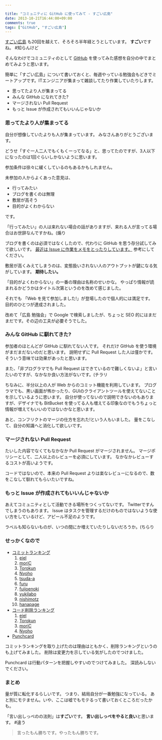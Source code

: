 ```yaml
---

title: "コミュニティに GitHub に使ってみて - すごい広島"
date: 2013-10-21T16:44:00+09:00
comments: true
tags: ["GitHub", "すごい広島"]
---
```


[すごい広島](http://great-h.github.io/) も20回を越えて、そろそろ半年経とうとしています。
**すごい**ですね。 #知らんけど

そんなわけでコミュニティのとして [GitHub](https://github.com/great-h/great-h.github.io) を使ってみた感想を自分の中でまとめてみようと思います。

簡単に「すごい広島」について書いておくと、毎週やっている勉強会もどきでミートアップです。ITエンジニアが集まって雑談してたり作業していたりします。

* 思ってたより人が集まってる
* みんな GitHub になれてきた?
* マージされない Pull Request
* もっと Issue が作成されてもいいんじゃないか

### 思ってたより人が集まってる

自分が想像していたよりも人が集まっています。
みなさんありがとうございます。

どうせ「すぐ一人二人でもくもくーってなる」と、思ってたのですが、3人以下になったのは1回ぐらいしかないように思います。

参加条件は徐々に緩くしているのもあるかもしれません。

未参加の人からよくあった意見は、

* 行ってみたい
* ブログを書くのは無理
* 敷居が高そう
* 目的がよくわからない

です。

「行ってみたい」の人は来れない場合の話がありますが、来れる人が言ってる場合はお世辞なんですかね。(煽り

ブログを書くのは必須ではなくしたので、代わりに GitHub を思う存分試してみて欲しいです。
[最近は Issue に作業をメモをとったりしています。](https://github.com/great-h/great-h.github.io/issues/340) 参考にしてください。

敷居が高くみえてしまうのは、変態扱いされない人のアウトプットが鍵になる気がしています。
**期待したい。**

「目的がよくわからない」の一番の理由は名称のせいかな。
やっぱり情報が読まれるかどうかはタイトル次第というのを改めて感じました。

それでも 「Web を見て参加しました!」が登場したので個人的には満足です。
目的のひとつが達成されました。

改めて「広島 勉強会」で Google で検索しましたが、ちょっと SEO 的にはまだまだです。その辺の工夫が必要そうでした。

### みんな GitHub に馴れてきた?

参加者のほとんどが GitHub に馴れてない人です。
それだけ GitHub を使う環境がまだまだないのだと思います。
説明せずに Pull Request した人は僅かです。
そういう意味では効果があったと思います。

また、「非プログラマでも Pull Request はできているので難しくないよ」と言いたいのですが、なかなか良い方法がないです。(チラリ

ちなみに、半分以上の人が Web からのコミット機能を利用しています。
プログラマでも、黒い画面が怖かったり、GUIのクライアントツールを使えてないことを示しているように思います。
自分が使ってないので説明できないのもありますが、デザイナでも BitBucket を使ってる人も増えてる印象なのでもうちょっと情報が増えてもいいのではないかなと思います。

あと、コンフリクトのマージの仕方を忘れた!という人もいました。
量をこなして、自分の知識へと消化して欲しいです。

### マージされない Pull Request

たいした内容でなくてもなかなか Pull Request がマージされません。
マージポリシーとして、二人以上のレビューを必須にしています。
なかなかレビューするコストが高いようです。

コードではないので、本来の Pull Request よりは楽なレビューになるので、数をこなして馴れてもらいたいですね。

### もっと Issue が作成されてもいいんじゃないか

あえてコミュニティとして活動できる場所をつくってないです。
Twitterですんでしまうのもあります。
Issue はタスクを管理するだけのものではないような使い方をしているけど、アピール不足のようです。

ラベルも知らないものが、いつの間にか増えていたりしないだろうか。(ちらり

### せっかくなので

* [コミットランキング](https://github.com/great-h/great-h.github.io/graphs/contributors?from=2013-05-19&to=2013-10-20&type=c)
  1. [eiel](https://github.com/eiel)
  2. [moriC](https://github.com/moriC)
  3. [Torokun](https://github.com/Torokun)
  4. [Nyoho](https://github.com/Nyoho)
  5. [tsuda-a](https://github.com/tsuda-a)
  6. [furu](https://github.com/furu)
  7. [fujioenoki](https://github.com/fujioenoki)
  8. [yukilabo](https://github.com/yukilabo)
  9. [nishimotz](https://github.com/nishimotz)
  10. [hanapage](https://github.com/hanapage)
* [コード削除ランキング](https://github.com/great-h/great-h.github.io/graphs/contributors?from=2013-05-19&to=2013-10-20&type=d)
  1. [eiel](https://github.com/eiel)
  2. [Torokun](https://github.com/Torokun)
  3. [moriC](https://github.com/moriC)
  4. [Nyoho](https://github.com/Nyoho)
* [Punchcard](https://github.com/great-h/great-h.github.io/graphs/punch-card)

コミットランキングを取り上げたのは理由はともかく、削除ランキングというのも上げてみました。
削除は変更力を示している気がしたのでつけました。

Punchcard は行動パターンを把握しやすいのでつけてみました。
深読みしないでください。

### まとめ

量が質に転化するらしいです。
つまり、結局自分が一番勉強になっている。
あと別にモテません。いや、ここは嘘でもモテるって書いておくところだったかも。

「言い出しっぺのの法則」は**すごい**です。
**言い出しっぺをやると良い**と思います。 #違う

> 言ったもん勝ちです。やったもん勝ちです。
